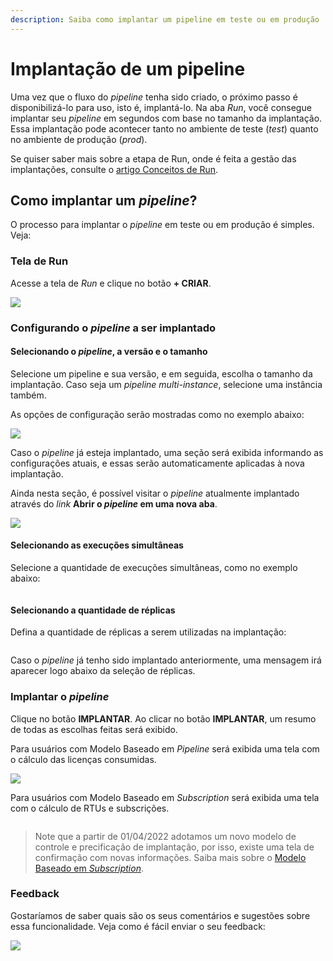 ```yaml
---
description: Saiba como implantar um pipeline em teste ou em produção
---
```


# Implantação de um pipeline

Uma vez que o fluxo do _pipeline_ tenha sido criado, o próximo passo é disponibilizá-lo para uso, isto é, implantá-lo. Na aba _Run_, você consegue implantar seu _pipeline_ em segundos com base no tamanho da implantação. Essa implantação pode acontecer tanto no ambiente de teste (_test_) quanto no ambiente de produção (_prod_).

Se quiser saber mais sobre a etapa de Run, onde é feita a gestão das implantações, consulte o [artigo Conceitos de Run](runtime.md).

## **Como implantar um **_**pipeline**_**?** <a href="#h_a34f6b010d" id="h_a34f6b010d"></a>

O processo para implantar o _pipeline_ em teste ou em produção é simples. Veja:

### Tela de Run

Acesse a tela de _Run_ e clique no botão **+ CRIAR**.

![](<../.gitbook/assets/1 - Run - Tela Principal (1).jpg>)

### Configurando o _pipeline_ a ser implantado

#### Selecionando o _pipeline_, a versão e o tamanho

Selecione um pipeline e sua versão, e em seguida, escolha o tamanho da implantação. Caso seja um _pipeline_ _multi-instance_, selecione uma instância também.&#x20;

As opções de configuração serão mostradas como no exemplo abaixo:

![](<../.gitbook/assets/2 - Implantar Pipeline.jpg>)

Caso o _pipeline_ já esteja implantado, uma seção será exibida informando as configurações atuais, e essas serão automaticamente aplicadas à nova implantação.&#x20;

Ainda nesta seção, é possível visitar o _pipeline_ atualmente implantado através do _link_ **Abrir o **_**pipeline**_** em uma nova aba**.

![](<../.gitbook/assets/3 - Implatacao Atual Pipeline.jpg>)

#### Selecionando as execuções simultâneas&#x20;

Selecione a quantidade de execuções simultâneas, como no exemplo abaixo:

<figure><img src="../.gitbook/assets/Exec. simu..jpg" alt=""><figcaption></figcaption></figure>

#### Selecionando a quantidade de réplicas  <a href="#h_dcf51c688c" id="h_dcf51c688c"></a>

Defina a quantidade de réplicas a serem utilizadas na implantação:

<figure><img src="../.gitbook/assets/Replica.jpg" alt=""><figcaption></figcaption></figure>

Caso o _pipeline_ já tenho sido implantado anteriormente, uma mensagem irá aparecer logo abaixo da seleção de réplicas.

### Implantar o _pipeline_ <a href="#h_9069fee6cc" id="h_9069fee6cc"></a>

Clique no botão **IMPLANTAR**. Ao clicar no botão **IMPLANTAR**, um resumo de todas as escolhas feitas será exibido.

Para usuários com Modelo Baseado em _Pipeline_ será exibida uma tela com o cálculo das licenças consumidas.

![](<../.gitbook/assets/7 - Botao Implantar.jpg>)

Para usuários com Modelo Baseado em _Subscription_ será exibida uma tela com o cálculo de RTUs e subscrições.

<figure><img src="../.gitbook/assets/pt deploying.png" alt=""><figcaption></figcaption></figure>

> Note que a partir de 01/04/2022 adotamos um novo modelo de controle e precificação de implantação, por isso, existe uma tela de confirmação com novas informações. Saiba mais sobre o [Modelo Baseado em _Subscription_](https://docs.digibee.com/help-center/v/pt-br/geral/novo-modelo-saas-subscription).

### **Feedback** <a href="#h_b71ada9afe" id="h_b71ada9afe"></a>

Gostaríamos de saber quais são os seus comentários e sugestões sobre essa funcionalidade. Veja como é fácil enviar o seu feedback:

![](../.gitbook/assets/Gif.gif)
